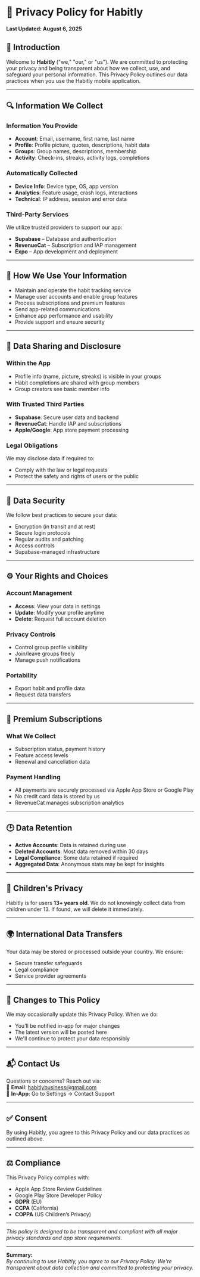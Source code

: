# 📄 Privacy Policy for Habitly

**Last Updated: August 6, 2025**

## 📘 Introduction

Welcome to **Habitly** ("we," "our," or "us"). We are committed to protecting your privacy and being transparent about how we collect, use, and safeguard your personal information. This Privacy Policy outlines our data practices when you use the Habitly mobile application.

---

## 🔍 Information We Collect

### Information You Provide
- **Account**: Email, username, first name, last name  
- **Profile**: Profile picture, quotes, descriptions, habit data  
- **Groups**: Group names, descriptions, membership  
- **Activity**: Check-ins, streaks, activity logs, completions

### Automatically Collected
- **Device Info**: Device type, OS, app version  
- **Analytics**: Feature usage, crash logs, interactions  
- **Technical**: IP address, session and error data

### Third-Party Services
We utilize trusted providers to support our app:
- **Supabase** – Database and authentication  
- **RevenueCat** – Subscription and IAP management  
- **Expo** – App development and deployment

---

## 🔧 How We Use Your Information

- Maintain and operate the habit tracking service  
- Manage user accounts and enable group features  
- Process subscriptions and premium features  
- Send app-related communications  
- Enhance app performance and usability  
- Provide support and ensure security  

---

## 🔁 Data Sharing and Disclosure

### Within the App
- Profile info (name, picture, streaks) is visible in your groups  
- Habit completions are shared with group members  
- Group creators see basic member info

### With Trusted Third Parties
- **Supabase**: Secure user data and backend  
- **RevenueCat**: Handle IAP and subscriptions  
- **Apple/Google**: App store payment processing

### Legal Obligations
We may disclose data if required to:
- Comply with the law or legal requests  
- Protect the safety and rights of users or the public

---

## 🔐 Data Security

We follow best practices to secure your data:
- Encryption (in transit and at rest)  
- Secure login protocols  
- Regular audits and patching  
- Access controls  
- Supabase-managed infrastructure

---

## ⚙️ Your Rights and Choices

### Account Management
- **Access**: View your data in settings  
- **Update**: Modify your profile anytime  
- **Delete**: Request full account deletion

### Privacy Controls
- Control group profile visibility  
- Join/leave groups freely  
- Manage push notifications

### Portability
- Export habit and profile data  
- Request data transfers

---

## 💎 Premium Subscriptions

### What We Collect
- Subscription status, payment history  
- Feature access levels  
- Renewal and cancellation data

### Payment Handling
- All payments are securely processed via Apple App Store or Google Play  
- No credit card data is stored by us  
- RevenueCat manages subscription analytics

---

## 🕒 Data Retention

- **Active Accounts**: Data is retained during use  
- **Deleted Accounts**: Most data removed within 30 days  
- **Legal Compliance**: Some data retained if required  
- **Aggregated Data**: Anonymous stats may be kept for insights

---

## 🚸 Children's Privacy

Habitly is for users **13+ years old**. We do not knowingly collect data from children under 13. If found, we will delete it immediately.

---

## 🌍 International Data Transfers

Your data may be stored or processed outside your country. We ensure:
- Secure transfer safeguards  
- Legal compliance  
- Service provider agreements

---

## 🔄 Changes to This Policy

We may occasionally update this Privacy Policy. When we do:
- You’ll be notified in-app for major changes  
- The latest version will be posted here  
- We'll continue to protect your data responsibly

---

## 📬 Contact Us

Questions or concerns? Reach out via:  
📧 **Email**: habitlybusiness@gmail.com  
📱 **In-App**: Go to Settings → Contact Support

---

## ✅ Consent

By using Habitly, you agree to this Privacy Policy and our data practices as outlined above.

---

## ⚖️ Compliance

This Privacy Policy complies with:
- Apple App Store Review Guidelines  
- Google Play Store Developer Policy  
- **GDPR** (EU)  
- **CCPA** (California)  
- **COPPA** (US Children’s Privacy)

---

*This policy is designed to be transparent and compliant with all major privacy standards and app store requirements.*

---

**Summary:**  
_By continuing to use Habitly, you agree to our Privacy Policy. We're transparent about data collection and committed to protecting your privacy._
